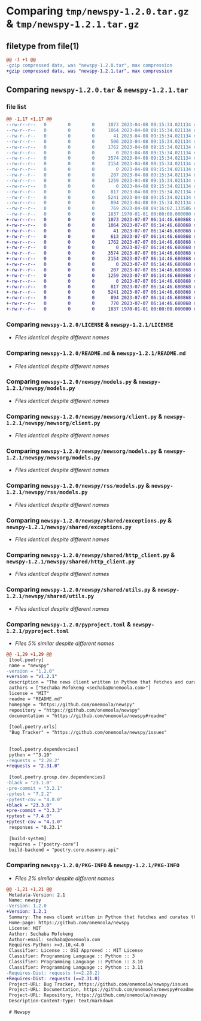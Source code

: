 # Comparing `tmp/newspy-1.2.0.tar.gz` & `tmp/newspy-1.2.1.tar.gz`

## filetype from file(1)

```diff
@@ -1 +1 @@
-gzip compressed data, was "newspy-1.2.0.tar", max compression
+gzip compressed data, was "newspy-1.2.1.tar", max compression
```

## Comparing `newspy-1.2.0.tar` & `newspy-1.2.1.tar`

### file list

```diff
@@ -1,17 +1,17 @@
--rw-r--r--   0        0        0     1073 2023-04-08 09:15:34.021134 newspy-1.2.0/LICENSE
--rw-r--r--   0        0        0     1064 2023-04-08 09:15:34.021134 newspy-1.2.0/README.md
--rw-r--r--   0        0        0       41 2023-04-08 09:15:34.021134 newspy-1.2.0/newspy/__init__.py
--rw-r--r--   0        0        0      506 2023-04-08 09:15:34.021134 newspy-1.2.0/newspy/client.py
--rw-r--r--   0        0        0     1762 2023-04-08 09:15:34.021134 newspy-1.2.0/newspy/models.py
--rw-r--r--   0        0        0        0 2023-04-08 09:15:34.021134 newspy-1.2.0/newspy/newsorg/__init__.py
--rw-r--r--   0        0        0     3574 2023-04-08 09:15:34.021134 newspy-1.2.0/newspy/newsorg/client.py
--rw-r--r--   0        0        0     2154 2023-04-08 09:15:34.021134 newspy-1.2.0/newspy/newsorg/models.py
--rw-r--r--   0        0        0        0 2023-04-08 09:15:34.021134 newspy-1.2.0/newspy/rss/__init__.py
--rw-r--r--   0        0        0      207 2023-04-08 09:15:34.021134 newspy-1.2.0/newspy/rss/client.py
--rw-r--r--   0        0        0     1259 2023-04-08 09:15:34.021134 newspy-1.2.0/newspy/rss/models.py
--rw-r--r--   0        0        0        0 2023-04-08 09:15:34.021134 newspy-1.2.0/newspy/shared/__init__.py
--rw-r--r--   0        0        0      817 2023-04-08 09:15:34.021134 newspy-1.2.0/newspy/shared/exceptions.py
--rw-r--r--   0        0        0     5241 2023-04-08 09:15:34.021134 newspy-1.2.0/newspy/shared/http_client.py
--rw-r--r--   0        0        0      894 2023-04-08 09:15:34.021134 newspy-1.2.0/newspy/shared/utils.py
--rw-r--r--   0        0        0      769 2023-04-08 09:16:02.133586 newspy-1.2.0/pyproject.toml
--rw-r--r--   0        0        0     1837 1970-01-01 00:00:00.000000 newspy-1.2.0/PKG-INFO
+-rw-r--r--   0        0        0     1073 2023-07-07 06:14:46.680868 newspy-1.2.1/LICENSE
+-rw-r--r--   0        0        0     1064 2023-07-07 06:14:46.680868 newspy-1.2.1/README.md
+-rw-r--r--   0        0        0       41 2023-07-07 06:14:46.680868 newspy-1.2.1/newspy/__init__.py
+-rw-r--r--   0        0        0      613 2023-07-07 06:14:46.680868 newspy-1.2.1/newspy/client.py
+-rw-r--r--   0        0        0     1762 2023-07-07 06:14:46.680868 newspy-1.2.1/newspy/models.py
+-rw-r--r--   0        0        0        0 2023-07-07 06:14:46.680868 newspy-1.2.1/newspy/newsorg/__init__.py
+-rw-r--r--   0        0        0     3574 2023-07-07 06:14:46.680868 newspy-1.2.1/newspy/newsorg/client.py
+-rw-r--r--   0        0        0     2154 2023-07-07 06:14:46.680868 newspy-1.2.1/newspy/newsorg/models.py
+-rw-r--r--   0        0        0        0 2023-07-07 06:14:46.680868 newspy-1.2.1/newspy/rss/__init__.py
+-rw-r--r--   0        0        0      207 2023-07-07 06:14:46.680868 newspy-1.2.1/newspy/rss/client.py
+-rw-r--r--   0        0        0     1259 2023-07-07 06:14:46.680868 newspy-1.2.1/newspy/rss/models.py
+-rw-r--r--   0        0        0        0 2023-07-07 06:14:46.680868 newspy-1.2.1/newspy/shared/__init__.py
+-rw-r--r--   0        0        0      817 2023-07-07 06:14:46.680868 newspy-1.2.1/newspy/shared/exceptions.py
+-rw-r--r--   0        0        0     5241 2023-07-07 06:14:46.680868 newspy-1.2.1/newspy/shared/http_client.py
+-rw-r--r--   0        0        0      894 2023-07-07 06:14:46.680868 newspy-1.2.1/newspy/shared/utils.py
+-rw-r--r--   0        0        0      770 2023-07-07 06:14:46.680868 newspy-1.2.1/pyproject.toml
+-rw-r--r--   0        0        0     1837 1970-01-01 00:00:00.000000 newspy-1.2.1/PKG-INFO
```

### Comparing `newspy-1.2.0/LICENSE` & `newspy-1.2.1/LICENSE`

 * *Files identical despite different names*

### Comparing `newspy-1.2.0/README.md` & `newspy-1.2.1/README.md`

 * *Files identical despite different names*

### Comparing `newspy-1.2.0/newspy/models.py` & `newspy-1.2.1/newspy/models.py`

 * *Files identical despite different names*

### Comparing `newspy-1.2.0/newspy/newsorg/client.py` & `newspy-1.2.1/newspy/newsorg/client.py`

 * *Files identical despite different names*

### Comparing `newspy-1.2.0/newspy/newsorg/models.py` & `newspy-1.2.1/newspy/newsorg/models.py`

 * *Files identical despite different names*

### Comparing `newspy-1.2.0/newspy/rss/models.py` & `newspy-1.2.1/newspy/rss/models.py`

 * *Files identical despite different names*

### Comparing `newspy-1.2.0/newspy/shared/exceptions.py` & `newspy-1.2.1/newspy/shared/exceptions.py`

 * *Files identical despite different names*

### Comparing `newspy-1.2.0/newspy/shared/http_client.py` & `newspy-1.2.1/newspy/shared/http_client.py`

 * *Files identical despite different names*

### Comparing `newspy-1.2.0/newspy/shared/utils.py` & `newspy-1.2.1/newspy/shared/utils.py`

 * *Files identical despite different names*

### Comparing `newspy-1.2.0/pyproject.toml` & `newspy-1.2.1/pyproject.toml`

 * *Files 5% similar despite different names*

```diff
@@ -1,29 +1,29 @@
 [tool.poetry]
 name = "newspy"
-version = "1.2.0"
+version = "v1.2.1"
 description = "The news client written in Python that fetches and curates the world news across the web."
 authors = ["Sechaba Mofokeng <sechaba@onemoola.com>"]
 license = "MIT"
 readme = "README.md"
 homepage = "https://github.com/onemoola/newspy"
 repository = "https://github.com/onemoola/newspy"
 documentation = "https://github.com/onemoola/newspy#readme"
 
 [tool.poetry.urls]
 "Bug Tracker" = "https://github.com/onemoola/newspy/issues"
 
 
 [tool.poetry.dependencies]
 python = "^3.10"
-requests = "2.28.2"
+requests = "2.31.0"
 
 [tool.poetry.group.dev.dependencies]
-black = "23.1.0"
-pre-commit = "3.2.1"
-pytest = "7.2.2"
-pytest-cov = "4.0.0"
+black = "23.3.0"
+pre-commit = "3.3.3"
+pytest = "7.4.0"
+pytest-cov = "4.1.0"
 responses = "0.23.1"
 
 [build-system]
 requires = ["poetry-core"]
 build-backend = "poetry.core.masonry.api"
```

### Comparing `newspy-1.2.0/PKG-INFO` & `newspy-1.2.1/PKG-INFO`

 * *Files 2% similar despite different names*

```diff
@@ -1,21 +1,21 @@
 Metadata-Version: 2.1
 Name: newspy
-Version: 1.2.0
+Version: 1.2.1
 Summary: The news client written in Python that fetches and curates the world news across the web.
 Home-page: https://github.com/onemoola/newspy
 License: MIT
 Author: Sechaba Mofokeng
 Author-email: sechaba@onemoola.com
 Requires-Python: >=3.10,<4.0
 Classifier: License :: OSI Approved :: MIT License
 Classifier: Programming Language :: Python :: 3
 Classifier: Programming Language :: Python :: 3.10
 Classifier: Programming Language :: Python :: 3.11
-Requires-Dist: requests (==2.28.2)
+Requires-Dist: requests (==2.31.0)
 Project-URL: Bug Tracker, https://github.com/onemoola/newspy/issues
 Project-URL: Documentation, https://github.com/onemoola/newspy#readme
 Project-URL: Repository, https://github.com/onemoola/newspy
 Description-Content-Type: text/markdown
 
 # Newspy
```

